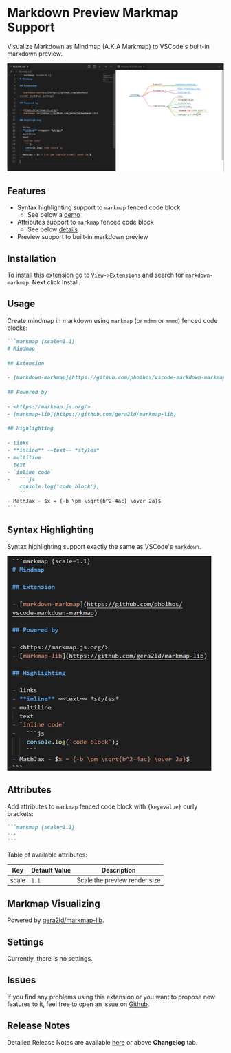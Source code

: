 # Markdown Preview Markmap Support

Visualize Markdown as Mindmap (A.K.A Markmap) to VSCode's built-in markdown preview.

![Demo 1](./images/readme/demo1.png)

## Features

- Syntax highlighting support to `markmap` fenced code block
    - See below a [demo](#syntax-highlighting)
- Attributes support to `markmap` fenced code block
    - See below [details](#attributes)
- Preview support to built-in markdown preview

## Installation

To install this extension go to `View->Extensions` and search for `markdown-markmap`. Next click Install.

## Usage

Create mindmap in markdown using `markmap` (or `mdmm` or `mmmd`) fenced code blocks:

~~~markdown
```markmap {scale=1.1}
# Mindmap

## Extension

- [markdown-markmap](https://github.com/phoihos/vscode-markdown-markmap)

## Powered by

- <https://markmap.js.org/>
- [markmap-lib](https://github.com/gera2ld/markmap-lib)

## Highlighting

- links
- **inline** ~~text~~ *styles*
- multiline
  text
- `inline code`
-   ```js
    console.log('code block');
    ```
- MathJax - $x = {-b \pm \sqrt{b^2-4ac} \over 2a}$
```
~~~

## Syntax Highlighting

Syntax highlighting support exactly the same as VSCode's `markdown`.

![Demo 2](./images/readme/demo2.png)

## Attributes

Add attributes to `markmap` fenced code block with `{key=value}` curly brackets:

~~~markdown
```markmap {scale=1.1}
···
```
~~~

Table of available attributes:

| Key   | Default Value | Description                   |
| ----- | ------------- | ----------------------------- |
| scale | `1.1`         | Scale the preview render size |


## Markmap Visualizing

Powered by [gera2ld/markmap-lib](https://github.com/gera2ld/markmap/tree/master/packages/markmap-lib).

## Settings

Currently, there is no settings.

## Issues

If you find any problems using this extension or you want to propose new features to it, feel free to open an issue on [Github](https://github.com/phoihos/vscode-markdown-markmap/issues).

## Release Notes

Detailed Release Notes are available [here](https://github.com/phoihos/vscode-markdown-markmap/blob/master/CHANGELOG.md) or above **Changelog** tab.
